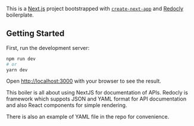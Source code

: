 This is a [Next.js](https://nextjs.org/) project bootstrapped with [`create-next-app`](https://github.com/vercel/next.js/tree/canary/packages/create-next-app) and [Redocly](https://redocly.com/) boilerplate.

## Getting Started

First, run the development server:

```bash
npm run dev
# or
yarn dev
```

Open [http://localhost:3000](http://localhost:3000) with your browser to see the result.

This boiler is all about using NextJS for documentation of APIs. Redocly is framework which suppots JSON and YAML format for API documentation and also React components for simple rendering.

There is also an example of YAML file in the repo for convenience.